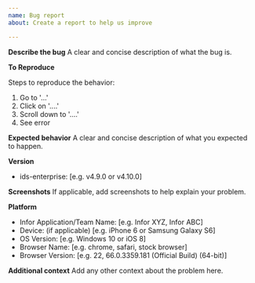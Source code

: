 ```yaml
---
name: Bug report
about: Create a report to help us improve

---
```


<!-- Please be aware that this is a publicly visible bug report. Do not post any credentials, screenshots with proprietary information, or anything you think shouldn't be visible to the world. If private information is required to be shared for a quality bug report, please email one of the [code owners](https://github.com/infor-design/enterprise/blob/master/.github/CODEOWNERS) directly. -->

**Describe the bug**
A clear and concise description of what the bug is.

**To Reproduce**
<!-- Please spend a little time to make an accurate reduced test case for the issue. The more code you include the less likely is that the issue can be fixed quickly (or at all). This is a good article about reduced test cases if your unfamiliar https://css-tricks.com/reduced-test-cases/. -->

Steps to reproduce the behavior:
1. Go to '...'
2. Click on '....'
3. Scroll down to '....'
4. See error

**Expected behavior**
A clear and concise description of what you expected to happen.

**Version**
<!-- You can find this by inspecting the document html tag or sohoxi.js script header -->
- ids-enterprise: [e.g. v4.9.0 or v4.10.0]

**Screenshots**
If applicable, add screenshots to help explain your problem.

**Platform**
 - Infor Application/Team Name: [e.g. Infor XYZ, Infor ABC]
 - Device: (if applicable) [e.g. iPhone 6 or Samsung Galaxy S6]
 - OS Version: [e.g. Windows 10 or iOS 8]
 - Browser Name: [e.g. chrome, safari, stock browser]
 - Browser Version: [e.g. 22, 66.0.3359.181 (Official Build) (64-bit)]

**Additional context**
Add any other context about the problem here.
